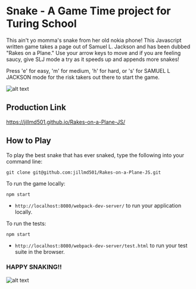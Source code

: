 # Snake - A Game Time project for Turing School

This ain't yo momma's snake from her old nokia phone!  This Javascript written game takes a page out of Samuel L. Jackson and has been dubbed "Rakes on a Plane."  Use your arrow keys to move and if you are feeling saucy, give SLJ mode a try as it speeds up and appends more snakes!

Press 'e' for easy, 'm' for medium, 'h' for hard, or 's' for SAMUEL L JACKSON mode for the risk takers out there to start the game.

![alt text](http://i.imgur.com/awfqwrI.jpg)

## Production Link

https://jillmd501.github.io/Rakes-on-a-Plane-JS/

## How to Play

To play the best snake that has ever snaked, type the following into your command line:

```
git clone git@github.com:jillmd501/Rakes-on-a-Plane-JS.git
```

To run the game locally:

```
npm start
```
* `http://localhost:8080/webpack-dev-server/` to run your application locally.


To run the tests:

```
npm start
```

* `http://localhost:8080/webpack-dev-server/test.html` to run your test suite in the browser.

### HAPPY SNAKING!!

![alt text](http://funnyasduck.net/wp-content/uploads/2012/09/Funny-Nokia-Snake-Game-Over.jpg)
